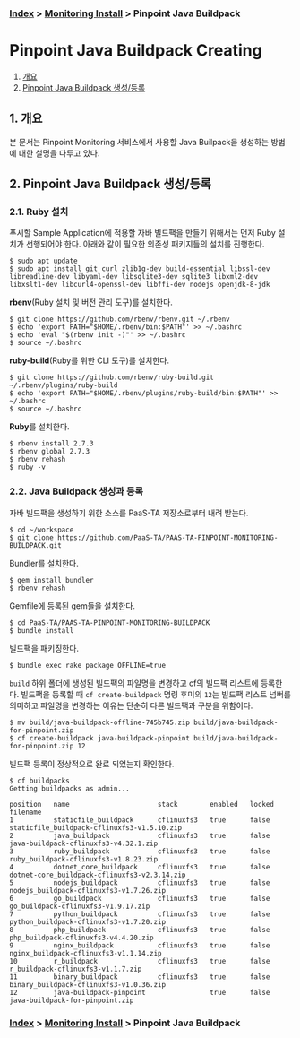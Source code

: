 ### [Index](https://github.com/PaaS-TA/Guide/tree/working-new-template) > [Monitoring Install](PAAS-TA_MONITORING_INSTALL_GUIDE.md) > Pinpoint Java Buildpack


# Pinpoint Java Buildpack Creating
1. [개요](#1)
2. [Pinpoint Java Buildpack 생성/등록](#2)


## <div id="1">1. 개요
본 문서는 Pinpoint Monitoring 서비스에서 사용할 Java Builpack을 생성하는 방법에 대한 설명을 다루고 있다.


## <div id="2">2. Pinpoint Java Buildpack 생성/등록


### 2.1. Ruby 설치
푸시할 Sample Application에 적용할 자바 빌드팩을 만들기 위해서는 먼저 Ruby 설치가 선행되어야 한다. 아래와 같이 필요한 의존성 패키지들의 설치를 진행한다.

```
$ sudo apt update
$ sudo apt install git curl zlib1g-dev build-essential libssl-dev libreadline-dev libyaml-dev libsqlite3-dev sqlite3 libxml2-dev libxslt1-dev libcurl4-openssl-dev libffi-dev nodejs openjdk-8-jdk
```

**rbenv**(Ruby 설치 및 버전 관리 도구)를 설치한다.

```
$ git clone https://github.com/rbenv/rbenv.git ~/.rbenv
$ echo 'export PATH="$HOME/.rbenv/bin:$PATH"' >> ~/.bashrc
$ echo 'eval "$(rbenv init -)"' >> ~/.bashrc
$ source ~/.bashrc
```

**ruby-build**(Ruby를 위한 CLI 도구)를 설치한다.

```
$ git clone https://github.com/rbenv/ruby-build.git ~/.rbenv/plugins/ruby-build
$ echo 'export PATH="$HOME/.rbenv/plugins/ruby-build/bin:$PATH"' >> ~/.bashrc
$ source ~/.bashrc
```

**Ruby**를 설치한다.

```
$ rbenv install 2.7.3
$ rbenv global 2.7.3
$ rbenv rehash
$ ruby -v
```


### 2.2. Java Buildpack 생성과 등록
자바 빌드팩을 생성하기 위한 소스를 PaaS-TA 저장소로부터 내려 받는다.

```
$ cd ~/workspace
$ git clone https://github.com/PaaS-TA/PAAS-TA-PINPOINT-MONITORING-BUILDPACK.git
```

Bundler를 설치한다.

```
$ gem install bundler
$ rbenv rehash
```

Gemfile에 등록된 gem들을 설치한다.

```
$ cd PaaS-TA/PAAS-TA-PINPOINT-MONITORING-BUILDPACK
$ bundle install
```

빌드팩을 패키징한다.

```
$ bundle exec rake package OFFLINE=true
```

`build` 하위 폴더에 생성된 빌드팩의 파일명을 변경하고 cf의 빌드팩 리스트에 등록한다. 빌드팩을 등록할 때 `cf create-buildpack` 명령 후미의 `12`는 빌드팩 리스트 넘버를 의미하고 파일명을 변경하는 이유는 단순히 다른 빌드팩과 구분을 위함이다.

```
$ mv build/java-buildpack-offline-745b745.zip build/java-buildpack-for-pinpoint.zip
$ cf create-buildpack java-buildpack-pinpoint build/java-buildpack-for-pinpoint.zip 12
```

빌드팩 등록이 정상적으로 완료 되었는지 확인한다.

```
$ cf buildpacks
Getting buildpacks as admin...

position   name                      stack        enabled   locked   filename
1          staticfile_buildpack      cflinuxfs3   true      false    staticfile_buildpack-cflinuxfs3-v1.5.10.zip
2          java_buildpack            cflinuxfs3   true      false    java-buildpack-cflinuxfs3-v4.32.1.zip
3          ruby_buildpack            cflinuxfs3   true      false    ruby_buildpack-cflinuxfs3-v1.8.23.zip
4          dotnet_core_buildpack     cflinuxfs3   true      false    dotnet-core_buildpack-cflinuxfs3-v2.3.14.zip
5          nodejs_buildpack          cflinuxfs3   true      false    nodejs_buildpack-cflinuxfs3-v1.7.26.zip
6          go_buildpack              cflinuxfs3   true      false    go_buildpack-cflinuxfs3-v1.9.17.zip
7          python_buildpack          cflinuxfs3   true      false    python_buildpack-cflinuxfs3-v1.7.20.zip
8          php_buildpack             cflinuxfs3   true      false    php_buildpack-cflinuxfs3-v4.4.20.zip
9          nginx_buildpack           cflinuxfs3   true      false    nginx_buildpack-cflinuxfs3-v1.1.14.zip
10         r_buildpack               cflinuxfs3   true      false    r_buildpack-cflinuxfs3-v1.1.7.zip
11         binary_buildpack          cflinuxfs3   true      false    binary_buildpack-cflinuxfs3-v1.0.36.zip
12         java-buildpack-pinpoint                true      false    java-buildpack-for-pinpoint.zip
```


### [Index](https://github.com/PaaS-TA/Guide/tree/working-new-template) > [Monitoring Install](PAAS-TA_MONITORING_INSTALL_GUIDE.md) > Pinpoint Java Buildpack